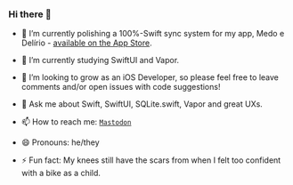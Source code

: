 ### Hi there 👋

- 🔭 I’m currently polishing a 100%-Swift sync system for my app, Medo e Delírio - [available on the App Store](https://apps.apple.com/br/app/medo-e-del%C3%ADrio/id1625199878).

- 🌱 I’m currently studying SwiftUI and Vapor.

- 🤔 I’m looking to grow as an iOS Developer, so please feel free to leave comments and/or open issues with code suggestions!

- 💬 Ask me about Swift, SwiftUI, SQLite.swift, Vapor and great UXs.

- 📫 How to reach me: <a href="https://toot.wales/@mitt_rafael" target="_blank">`Mastodon`</a>

- 😄 Pronouns: he/they

- ⚡ Fun fact: My knees still have the scars from when I felt too confident with a bike as a child.
